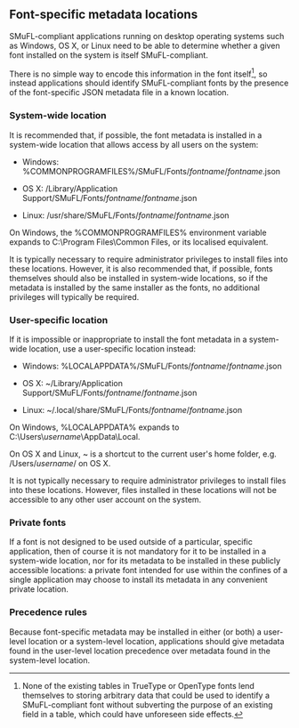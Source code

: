 Font-specific metadata locations
--------------------------------

SMuFL-compliant applications running on desktop operating systems such
as Windows, OS X, or Linux need to be able to determine whether a given
font installed on the system is itself SMuFL-compliant.

There is no simple way to encode this information in the font
itself[^15], so instead applications should identify SMuFL-compliant
fonts by the presence of the font-specific JSON metadata file in a known
location.

### System-wide location

It is recommended that, if possible, the font metadata is installed in a
system-wide location that allows access by all users on the system:

-   Windows: %COMMONPROGRAMFILES%/SMuFL/Fonts/*fontname*/*fontname*.json

-   OS X: /Library/Application
    Support/SMuFL/Fonts/*fontname*/*fontname*.json

-   Linux: /usr/share/SMuFL/Fonts/*fontname*/*fontname*.json

On Windows, the %COMMONPROGRAMFILES% environment variable expands to
C:\\Program Files\\Common Files, or its localised equivalent.

It is typically necessary to require administrator privileges to install
files into these locations. However, it is also recommended that, if
possible, fonts themselves should also be installed in system-wide
locations, so if the metadata is installed by the same installer as the
fonts, no additional privileges will typically be required.

### User-specific location

If it is impossible or inappropriate to install the font metadata in a
system-wide location, use a user-specific location instead:

-   Windows: %LOCALAPPDATA%/SMuFL/Fonts/*fontname*/*fontname*.json

-   OS X: \~/Library/Application
    Support/SMuFL/Fonts/*fontname*/*fontname*.json

-   Linux: \~/.local/share/SMuFL/Fonts/*fontname*/*fontname*.json

On Windows, %LOCALAPPDATA% expands to
C:\\Users\\*username*\\AppData\\Local.

On OS X and Linux, \~ is a shortcut to the current user's home folder,
e.g. /Users/*username*/ on OS X.

It is not typically necessary to require administrator privileges to
install files into these locations. However, files installed in these
locations will not be accessible to any other user account on the
system.

### Private fonts

If a font is not designed to be used outside of a particular, specific
application, then of course it is not mandatory for it to be installed
in a system-wide location, nor for its metadata to be installed in these
publicly accessible locations: a private font intended for use within
the confines of a single application may choose to install its metadata
in any convenient private location.

### Precedence rules

Because font-specific metadata may be installed in either (or both) a
user-level location or a system-level location, applications should give
metadata found in the user-level location precedence over metadata found
in the system-level location.

[^15]: None of the existing tables in TrueType or OpenType fonts lend themselves to storing arbitrary data that could be used to identify a SMuFL-compliant font without subverting the purpose of an existing field in a table, which could have unforeseen side effects.

